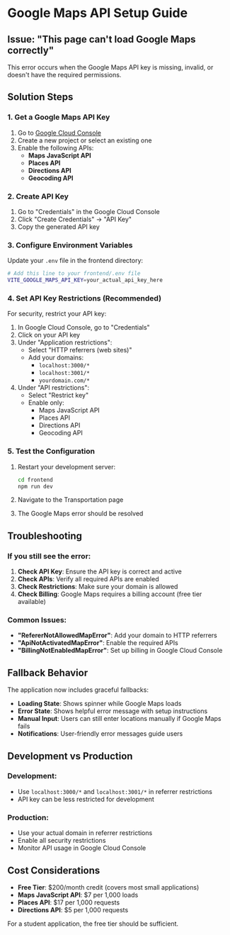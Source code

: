 # Google Maps API Setup Guide

## Issue: "This page can't load Google Maps correctly"

This error occurs when the Google Maps API key is missing, invalid, or doesn't have the required permissions.

## Solution Steps

### 1. Get a Google Maps API Key

1. Go to [Google Cloud Console](https://console.cloud.google.com/)
2. Create a new project or select an existing one
3. Enable the following APIs:
   - **Maps JavaScript API**
   - **Places API**
   - **Directions API**
   - **Geocoding API**

### 2. Create API Key

1. Go to "Credentials" in the Google Cloud Console
2. Click "Create Credentials" → "API Key"
3. Copy the generated API key

### 3. Configure Environment Variables

Update your `.env` file in the frontend directory:

```bash
# Add this line to your frontend/.env file
VITE_GOOGLE_MAPS_API_KEY=your_actual_api_key_here
```

### 4. Set API Key Restrictions (Recommended)

For security, restrict your API key:

1. In Google Cloud Console, go to "Credentials"
2. Click on your API key
3. Under "Application restrictions":
   - Select "HTTP referrers (web sites)"
   - Add your domains:
     - `localhost:3000/*`
     - `localhost:3001/*`
     - `yourdomain.com/*`
4. Under "API restrictions":
   - Select "Restrict key"
   - Enable only:
     - Maps JavaScript API
     - Places API
     - Directions API
     - Geocoding API

### 5. Test the Configuration

1. Restart your development server:
   ```bash
   cd frontend
   npm run dev
   ```

2. Navigate to the Transportation page
3. The Google Maps error should be resolved

## Troubleshooting

### If you still see the error:

1. **Check API Key**: Ensure the API key is correct and active
2. **Check APIs**: Verify all required APIs are enabled
3. **Check Restrictions**: Make sure your domain is allowed
4. **Check Billing**: Google Maps requires a billing account (free tier available)

### Common Issues:

- **"RefererNotAllowedMapError"**: Add your domain to HTTP referrers
- **"ApiNotActivatedMapError"**: Enable the required APIs
- **"BillingNotEnabledMapError"**: Set up billing in Google Cloud Console

## Fallback Behavior

The application now includes graceful fallbacks:

- **Loading State**: Shows spinner while Google Maps loads
- **Error State**: Shows helpful error message with setup instructions
- **Manual Input**: Users can still enter locations manually if Google Maps fails
- **Notifications**: User-friendly error messages guide users

## Development vs Production

### Development:
- Use `localhost:3000/*` and `localhost:3001/*` in referrer restrictions
- API key can be less restricted for development

### Production:
- Use your actual domain in referrer restrictions
- Enable all security restrictions
- Monitor API usage in Google Cloud Console

## Cost Considerations

- **Free Tier**: $200/month credit (covers most small applications)
- **Maps JavaScript API**: $7 per 1,000 loads
- **Places API**: $17 per 1,000 requests
- **Directions API**: $5 per 1,000 requests

For a student application, the free tier should be sufficient.
